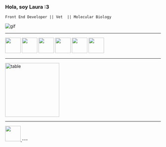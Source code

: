 ### Hola, soy Laura :3 ###
~~~
Front End Developer || Vet  || Molecular Biology
~~~
![gif](https://media.giphy.com/media/LHZyixOnHwDDy/giphy.gif)


---
<img height="50" src="https://media.giphy.com/media/ln7z2eWriiQAllfVcn/giphy.gif" /> <img height="50" src="https://media.giphy.com/media/XAxylRMCdpbEWUAvr8/giphy.gif" /> <img height="50" src="https://media.giphy.com/media/fsEaZldNC8A1PJ3mwp/giphy.gif" /> <img height="50" src="https://media.giphy.com/media/eNAsjO55tPbgaor7ma/giphy.gif" /> <img height="50" src="https://media.giphy.com/media/kH1DBkPNyZPOk0BxrM/giphy.gif" /> <img height="50" src="https://media.giphy.com/media/kdFc8fubgS31b8DsVu/giphy.gif" />

---

<!---
LaubetBeltran/LaubetBeltran is a ✨ special ✨ repository because its `README.md` (this file) appears on your GitHub profile.
You can click the Preview link to take a look at your changes.
--->

<img height=175 align="center" src="https://github-readme-stats.vercel.app/api?username=LaubetBeltran&show_icons=truee&theme=default" alt="table" />

---
<a href="https://www.linkedin.com/in/lauraelibetbp/">
<img height="50" src="https://media.giphy.com/media/HQTYdpx1yhxWpugAi2/giphy.gif">
 </a>
---
